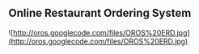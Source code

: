 ## **Online Restaurant Ordering System** ##
![http://oros.googlecode.com/files/OROS%20ERD.jpg](http://oros.googlecode.com/files/OROS%20ERD.jpg)